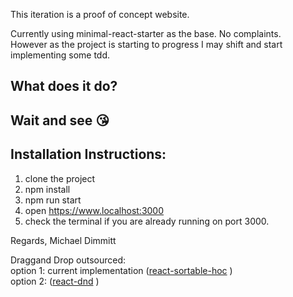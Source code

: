 This iteration is a proof of concept website.

Currently using minimal-react-starter as the base. No complaints.
<br>However as the project is starting to progress I may shift and start implementing some tdd.</br>

## What does it do?
## Wait and see 😘

## Installation Instructions:
1) clone the project
2) npm install
3) npm run start
4) open https://www.localhost:3000
5) check the terminal if you are already running on port 3000.

Regards, Michael Dimmitt

Draggand Drop outsourced:
<br/>option 1: current implementation ([react-sortable-hoc](https://github.com/clauderic/react-sortable-hoc) )
<br/>option 2: ([react-dnd](https://github.com/react-dnd/react-dnd) )

